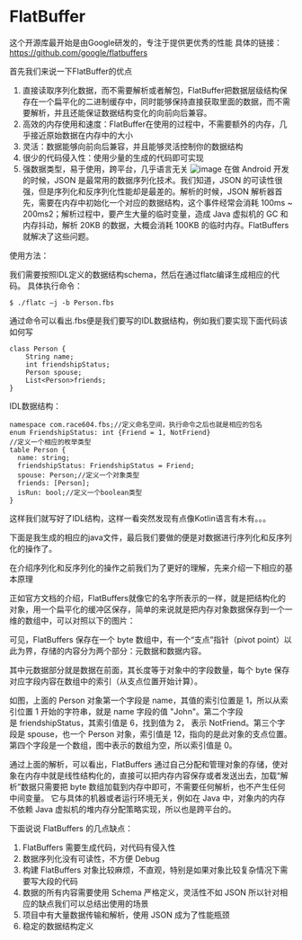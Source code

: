 # FlatBuffer
这个开源库最开始是由Google研发的，专注于提供更优秀的性能
具体的链接：https://github.com/google/flatbuffers

首先我们来说一下FlatBuffer的优点

1. 直接读取序列化数据，而不需要解析或者解包，FlatBuffer把数据层级结构保存在一个扁平化的二进制缓存中，同时能够保持直接获取里面的数据，而不需要解析，并且还能保证数据结构变化的向前向后兼容。
2. 高效的内存使用和速度：FlatBuffer在使用的过程中，不需要额外的内存，几乎接近原始数据在内存中的大小
3. 灵活：数据能够向前向后兼容，并且能够灵活控制你的数据结构
4. 很少的代码侵入性：使用少量的生成的代码即可实现
5. 强数据类型，易于使用，跨平台，几乎语言无关
![image](https://github.com/AndLollipop/FlatBuffer/img1.png)
在做 Android 开发的时候，JSON 是最常用的数据序列化技术。我们知道，JSON 的可读性很强，但是序列化和反序列化性能却是最差的。解析的时候，JSON 解析器首先，需要在内存中初始化一个对应的数据结构，这个事件经常会消耗 100ms ~ 200ms2；解析过程中，要产生大量的临时变量，造成 Java 虚拟机的 GC 和内存抖动，解析 20KB 的数据，大概会消耗 100KB 的临时内存。FlatBuffers 就解决了这些问题。

使用方法：
 
我们需要按照IDL定义的数据结构schema，然后在通过flatc编译生成相应的代码。
具体执行命令：

	$ ./flatc –j -b Person.fbs
通过命令可以看出.fbs便是我们要写的IDL数据结构，例如我们要实现下面代码该如何写

	class Person {  
	    String name;
	    int friendshipStatus;
	    Person spouse;
	    List<Person>friends;
	}

IDL数据结构：

	namespace com.race604.fbs;//定义命名空间，执行命令之后也就是相应的包名
	enum FriendshipStatus: int {Friend = 1, NotFriend}
	//定义一个相应的枚举类型
	table Person {  
	  name: string;
	  friendshipStatus: FriendshipStatus = Friend;
	  spouse: Person;//定义一个对象类型
	  friends: [Person];
	  isRun: bool;//定义一个boolean类型
	}
这样我们就写好了IDL结构，这样一看突然发现有点像Kotlin语言有木有。。。

下面是我生成的相应的java文件，最后我们要做的便是对数据进行序列化和反序列化的操作了。

在介绍序列化和反序列化的操作之前我们为了更好的理解，先来介绍一下相应的基本原理

正如官方文档的介绍，FlatBuffers就像它的名字所表示的一样，就是把结构化的对象，用一个扁平化的缓冲区保存，简单的来说就是把内存对象数据保存到一个一维的数组中，可以对照以下的图片：

可见，FlatBuffers 保存在一个 byte 数组中，有一个“支点”指针（pivot point）以此为界，存储的内容分为两个部分：元数据和数据内容。

其中元数据部分就是数据在前面，其长度等于对象中的字段数量，每个 byte 保存对应字段内容在数组中的索引（从支点位置开始计算）。

如图，上面的 Person 对象第一个字段是 name，其值的索引位置是 1，所以从索引位置 1 开始的字符串，就是 name 字段的值 "John"。第二个字段是 friendshipStatus，其索引值是 6，找到值为 2， 表示 NotFriend。第三个字段是 spouse，也一个 Person 对象，索引值是 12，指向的是此对象的支点位置。第四个字段是一个数组，图中表示的数组为空，所以索引值是 0。

通过上面的解析，可以看出，FlatBuffers 通过自己分配和管理对象的存储，使对象在内存中就是线性结构化的，直接可以把内存内容保存或者发送出去，加载“解析”数据只需要把 byte 数组加载到内存中即可，不需要任何解析，也不产生任何中间变量。
它与具体的机器或者运行环境无关，例如在 Java 中，对象内的内存不依赖 Java 虚拟机的堆内存分配策略实现，所以也是跨平台的。

下面说说 FlatBuffers 的几点缺点：
1. FlatBuffers 需要生成代码，对代码有侵入性
2. 数据序列化没有可读性，不方便 Debug
3. 构建 FlatBuffers 对象比较麻烦，不直观，特别是如果对象比较复杂情况下需要写大段的代码
4. 数据的所有内容需要使用 Schema 严格定义，灵活性不如 JSON
所以针对相应的缺点我们可以总结出使用的场景
1. 项目中有大量数据传输和解析，使用 JSON 成为了性能瓶颈
2. 稳定的数据结构定义
